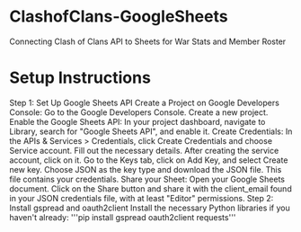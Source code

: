 # ClashofClans-GoogleSheets
Connecting Clash of Clans API to Sheets for War Stats and Member Roster

# Setup Instructions
Step 1: Set Up Google Sheets API
Create a Project on Google Developers Console:
Go to the Google Developers Console.
Create a new project.
Enable the Google Sheets API:
In your project dashboard, navigate to Library, search for "Google Sheets API", and enable it.
Create Credentials:
In the APIs & Services > Credentials, click Create Credentials and choose Service account.
Fill out the necessary details. After creating the service account, click on it.
Go to the Keys tab, click on Add Key, and select Create new key. Choose JSON as the key type and download the JSON file. This file contains your credentials.
Share your Sheet:
Open your Google Sheets document.
Click on the Share button and share it with the client_email found in your JSON credentials file, with at least "Editor" permissions.
Step 2: Install gspread and oauth2client
Install the necessary Python libraries if you haven't already:
'''pip install gspread oauth2client requests'''
